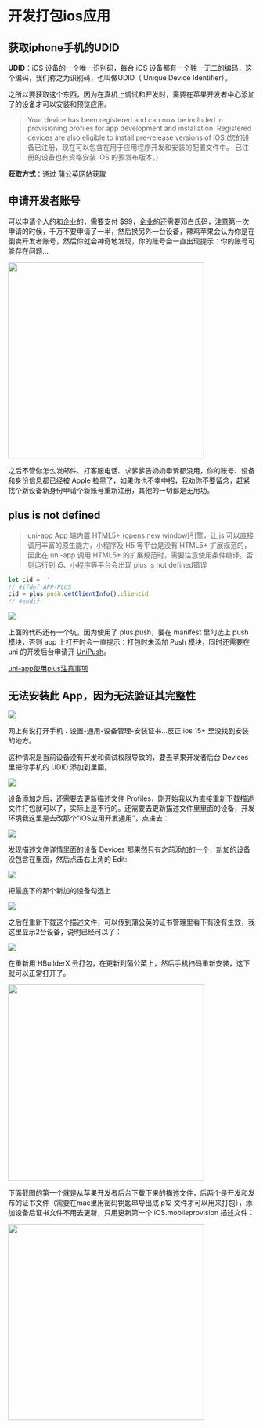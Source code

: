# 开发打包ios应用

## 获取iphone手机的UDID

**UDID**：iOS 设备的一个唯一识别码，每台 iOS 设备都有一个独一无二的编码，这个编码，我们称之为识别码，也叫做UDID（ Unique Device Identifier）。

之所以要获取这个东西，因为在真机上调试和开发时，需要在苹果开发者中心添加了的设备才可以安装和预览应用。

> Your device has been registered and can now be included in provisioning profiles for app development and installation. Registered devices are also eligible to install pre-release versions of iOS.(您的设备已注册，现在可以包含在用于应用程序开发和安装的配置文件中。 已注册的设备也有资格安装 iOS 的预发布版本。)

**获取方式**：通过 [蒲公英网站获取](https://www.pgyer.com/udid)


## 申请开发者账号

可以申请个人的和企业的，需要支付 $99，企业的还需要邓白氏码，注意第一次申请的时候，千万不要申请了一半，然后换另外一台设备，辣鸡苹果会认为你是在倒卖开发者账号，然后你就会神奇地发现，你的账号会一直出现提示：你的账号可能存在问题...

<img src="./1.jpg" width="400">

之后不管你怎么发邮件、打客服电话、求爹爹告奶奶申诉都没用，你的账号、设备和身份信息都已经被 Apple 拉黑了，如果你也不幸中招，我劝你不要留念，赶紧找个新设备新身份申请个新账号重新注册，其他的一切都是无用功。


## plus is not defined

>uni-app App 端内置 HTML5+ (opens new window)引擎，让 js 可以直接调用丰富的原生能力，小程序及 H5 等平台是没有 HTML5+ 扩展规范的，因此在 uni-app 调用 HTML5+ 的扩展规范时，需要注意使用条件编译。否则运行到h5、小程序等平台会出现 plus is not defined错误

```js
let cid = ''
// #ifdef APP-PLUS
cid = plus.push.getClientInfo().clientid
// #endif
```

<img src="./2.jpg">

上面的代码还有一个坑，因为使用了 plus.push，要在 manifest 里勾选上 push 模块，否则 app 上打开时会一直提示：打包时未添加 Push 模块，同时还需要在 uni 的开发后台申请开 [UniPush](https://uniapp.dcloud.net.cn/tutorial/app-push-unipush.html)。

[uni-app使用plus注意事项](https://uniapp.dcloud.io/tutorial/use-html5plus.html)

## 无法安装此 App，因为无法验证其完整性

<img src="./3.jpg">

网上有说打开手机：设置-通用-设备管理-安装证书...反正 ios 15+ 里没找到安装的地方。

这种情况是当前设备没有开发和调试权限导致的，要去苹果开发者后台 Devices 里把你手机的 UDID 添加到里面。

<img src="./4.png">

设备添加之后，还需要去更新描述文件 Profiles，刚开始我以为直接重新下载描述文件打包就可以了，实际上是不行的。还需要去更新描述文件里里面的设备，开发环境我这里是去改那个“iOS应用开发通用”，点进去：

<img src="./5.png">

发现描述文件详情里面的设备 Devices 那果然只有之前添加的一个，新加的设备没包含在里面，然后点击右上角的 Edit:

<img src="./6.png">

把最底下的那个新加的设备勾选上

<img src="./7.png">

之后在重新下载这个描述文件，可以传到蒲公英的证书管理里看下有没有生效，我这里显示2台设备，说明已经可以了：

<img src="./8.png">

在重新用 HBuilderX 云打包，在更新到蒲公英上，然后手机扫码重新安装，这下就可以正常打开了。

<img src="./9.jpg" width="400">

下面截图的第一个就是从苹果开发者后台下载下来的描述文件，后两个是开发和发布的证书文件（需要在mac里用密码钥匙串导出成 p12 文件才可以用来打包），添加设备后证书文件不用去更新，只用更新第一个 iOS.mobileprovision 描述文件：

<img src="./10.png" width="400">